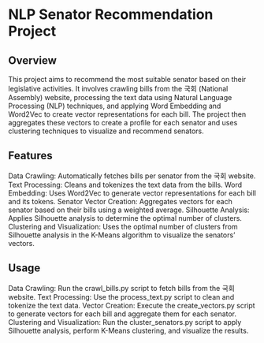 # NLP Senator Recommendation Project
## Overview
This project aims to recommend the most suitable senator based on their legislative activities. It involves crawling bills from the 국회 (National Assembly) website, processing the text data using Natural Language Processing (NLP) techniques, and applying Word Embedding and Word2Vec to create vector representations for each bill. The project then aggregates these vectors to create a profile for each senator and uses clustering techniques to visualize and recommend senators.

## Features
Data Crawling: Automatically fetches bills per senator from the 국회 website.
Text Processing: Cleans and tokenizes the text data from the bills.
Word Embedding: Uses Word2Vec to generate vector representations for each bill and its tokens.
Senator Vector Creation: Aggregates vectors for each senator based on their bills using a weighted average.
Silhouette Analysis: Applies Silhouette analysis to determine the optimal number of clusters.
Clustering and Visualization: Uses the optimal number of clusters from Silhouette analysis in the K-Means algorithm to visualize the senators’ vectors.

## Usage
Data Crawling: Run the crawl_bills.py script to fetch bills from the 국회 website.
Text Processing: Use the process_text.py script to clean and tokenize the text data.
Vector Creation: Execute the create_vectors.py script to generate vectors for each bill and aggregate them for each senator.
Clustering and Visualization: Run the cluster_senators.py script to apply Silhouette analysis, perform K-Means clustering, and visualize the results.
